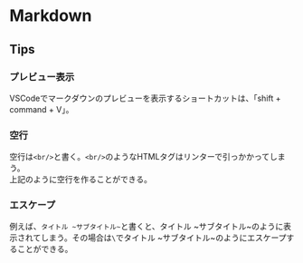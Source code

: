 # Markdown

## Tips

### プレビュー表示

VSCodeでマークダウンのプレビューを表示するショートカットは、「shift + command + V」。

### 空行

空行は`<br/>`と書く。`<br/>`のようなHTMLタグはリンターで引っかかってしまう。
<br/>
上記のように空行を作ることができる。

### エスケープ

例えば、`タイトル ~サブタイトル~`と書くと、タイトル ~サブタイトル~のように表示されてしまう。その場合は`\`でタイトル \~サブタイトル\~のようにエスケープすることができる。
